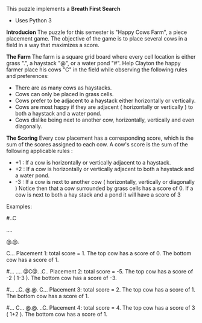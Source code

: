 This puzzle implements a **Breath First Search**

- Uses Python 3

**Introducion**
The puzzle for this semester is "Happy Cows Farm", a piece placement game. The objective of the game is to place several cows in a field in a way that maximizes a score. 

**The Farm**
The farm is a square grid board where every cell location is either grass ".",  a haystack "@", or a water pond "#". Help Clayton the happy farmer place his cows "C" in the field while observing the following rules and preferences:
- There are as many cows as haystacks.
- Cows can only be placed in grass cells.
- Cows prefer to be adjacent to a haystack either horizontally or vertically.
- Cows are most happy if they are adjacent ( horizontally or vertically ) to both a haystack and a water pond.
- Cows dislike being next to another cow, horizontally, vertically and even diagonally.

**The Scoring**
Every cow placement has a corresponding score, which is the sum of the scores assigned to each cow. A cow's score is the sum of the following applicable rules :
- +1 : If a cow is horizontally or vertically adjacent to a haystack.
- +2 : If a cow is horizontally or vertically adjacent to both a haystack and a water pond.
- -3 : If a cow is next to another cow ( horizontally, vertically or diagonally )
Notice then that a cow surrounded by grass cells has a score of 0. If a cow is next to both a hay stack and a pond it will have a score of 3

Examples:

#..C

....

@.@.

C...
Placement 1: total score = 1.
The top cow has a score of 0. The bottom cow has a score of 1.

#...
....
@C@.
.C..
Placement 2: total score = -5.
The top cow has a score of -2 ( 1-3 ). The bottom cow has a score of -3.

#...
..C.
@.@.
C...
Placement 3: total score = 2.
The top cow has a score of 1. The bottom cow has a score of 1.

#...
C...
@.@.
..C.
Placement 4: total score = 4.
The top cow has a score of 3 ( 1+2 ). The bottom cow has a score of 1.

